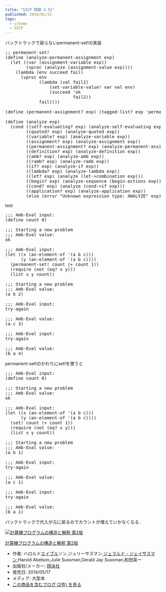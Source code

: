```yaml
---
title: "SICP 問題 4.51"
published: 2016/01/15
tags:
  - scheme
  - SICP
---
```


<p>バックトラックで戻らないpermanent-set!の実装</p>

<pre class="code lang-scheme" data-lang="scheme" data-unlink><span class="synComment">;; permanent-set!</span>
<span class="synSpecial">(</span><span class="synStatement">define</span> <span class="synSpecial">(</span>analyze-permanent-assignment <span class="synIdentifier">exp</span><span class="synSpecial">)</span>
  <span class="synSpecial">(</span><span class="synStatement">let</span> <span class="synSpecial">((</span>var <span class="synSpecial">(</span>assignment-variable <span class="synIdentifier">exp</span><span class="synSpecial">))</span>
        <span class="synSpecial">(</span>vproc <span class="synSpecial">(</span>analyze <span class="synSpecial">(</span>assignment-value <span class="synIdentifier">exp</span><span class="synSpecial">))))</span>
    <span class="synSpecial">(</span><span class="synStatement">lambda</span> <span class="synSpecial">(</span>env succeed fail<span class="synSpecial">)</span>
      <span class="synSpecial">(</span>vproc env
             <span class="synSpecial">(</span><span class="synStatement">lambda</span> <span class="synSpecial">(</span>val fail2<span class="synSpecial">)</span>
                 <span class="synSpecial">(</span>set-variable-value! var val env<span class="synSpecial">)</span>
                 <span class="synSpecial">(</span>succeed <span class="synSpecial">'</span>ok
                          fail2<span class="synSpecial">))</span>
             fail<span class="synSpecial">))))</span>

<span class="synSpecial">(</span><span class="synStatement">define</span> <span class="synSpecial">(</span>permanent-assignment? <span class="synIdentifier">exp</span><span class="synSpecial">)</span> <span class="synSpecial">(</span>tagged-list? <span class="synIdentifier">exp</span> <span class="synSpecial">'</span>permanent-set!<span class="synSpecial">))</span>

<span class="synSpecial">(</span><span class="synStatement">define</span> <span class="synSpecial">(</span>analyze <span class="synIdentifier">exp</span><span class="synSpecial">)</span>
  <span class="synSpecial">(</span><span class="synStatement">cond</span> <span class="synSpecial">((</span>self-evaluating? <span class="synIdentifier">exp</span><span class="synSpecial">)</span> <span class="synSpecial">(</span>analyze-self-evaluating <span class="synIdentifier">exp</span><span class="synSpecial">))</span>
        <span class="synSpecial">((</span>quoted? <span class="synIdentifier">exp</span><span class="synSpecial">)</span> <span class="synSpecial">(</span>analyze-quoted <span class="synIdentifier">exp</span><span class="synSpecial">))</span>
        <span class="synSpecial">((</span>variable? <span class="synIdentifier">exp</span><span class="synSpecial">)</span> <span class="synSpecial">(</span>analyze-variable <span class="synIdentifier">exp</span><span class="synSpecial">))</span>
        <span class="synSpecial">((</span>assignment? <span class="synIdentifier">exp</span><span class="synSpecial">)</span> <span class="synSpecial">(</span>analyze-assignment <span class="synIdentifier">exp</span><span class="synSpecial">))</span>
        <span class="synSpecial">((</span>permanent-assignment? <span class="synIdentifier">exp</span><span class="synSpecial">)</span> <span class="synSpecial">(</span>analyze-permanent-assignment <span class="synIdentifier">exp</span><span class="synSpecial">))</span>
        <span class="synSpecial">((</span>definition? <span class="synIdentifier">exp</span><span class="synSpecial">)</span> <span class="synSpecial">(</span>analyze-definition <span class="synIdentifier">exp</span><span class="synSpecial">))</span>
        <span class="synSpecial">((</span>amb? <span class="synIdentifier">exp</span><span class="synSpecial">)</span> <span class="synSpecial">(</span>analyze-amb <span class="synIdentifier">exp</span><span class="synSpecial">))</span>
        <span class="synSpecial">((</span>ramb? <span class="synIdentifier">exp</span><span class="synSpecial">)</span> <span class="synSpecial">(</span>analyze-ramb <span class="synIdentifier">exp</span><span class="synSpecial">))</span>
        <span class="synSpecial">((</span>if? <span class="synIdentifier">exp</span><span class="synSpecial">)</span> <span class="synSpecial">(</span>analyze-if <span class="synIdentifier">exp</span><span class="synSpecial">))</span>
        <span class="synSpecial">((</span>lambda? <span class="synIdentifier">exp</span><span class="synSpecial">)</span> <span class="synSpecial">(</span>analyze-lambda <span class="synIdentifier">exp</span><span class="synSpecial">))</span>
        <span class="synSpecial">((</span>let? <span class="synIdentifier">exp</span><span class="synSpecial">)</span> <span class="synSpecial">(</span>analyze <span class="synSpecial">(</span>let-&gt;combination <span class="synIdentifier">exp</span><span class="synSpecial">)))</span>
        <span class="synSpecial">((</span>begin? <span class="synIdentifier">exp</span><span class="synSpecial">)</span> <span class="synSpecial">(</span>analyze-sequence <span class="synSpecial">(</span>begin-actions <span class="synIdentifier">exp</span><span class="synSpecial">)))</span>
        <span class="synSpecial">((</span>cond? <span class="synIdentifier">exp</span><span class="synSpecial">)</span> <span class="synSpecial">(</span>analyze <span class="synSpecial">(</span>cond-&gt;if <span class="synIdentifier">exp</span><span class="synSpecial">)))</span>
        <span class="synSpecial">((</span>application? <span class="synIdentifier">exp</span><span class="synSpecial">)</span> <span class="synSpecial">(</span>analyze-application <span class="synIdentifier">exp</span><span class="synSpecial">))</span>
        <span class="synSpecial">(</span><span class="synStatement">else</span> <span class="synSpecial">(</span>error <span class="synConstant">&quot;Unknown expression type: ANALYZE&quot;</span> <span class="synIdentifier">exp</span><span class="synSpecial">))))</span>
</pre>


<p>test</p>

<pre class="code lang-scheme" data-lang="scheme" data-unlink><span class="synComment">;;; Amb-Eval input:</span>
<span class="synSpecial">(</span><span class="synStatement">define</span> count <span class="synConstant">0</span><span class="synSpecial">)</span>

<span class="synComment">;;; Starting a new problem</span>
<span class="synComment">;;; Amb-Eval value:</span>
ok

<span class="synComment">;;; Amb-Eval input:</span>
<span class="synSpecial">(</span><span class="synStatement">let</span> <span class="synSpecial">((</span>x <span class="synSpecial">(</span>an-element-of <span class="synSpecial">'(</span>a b c<span class="synSpecial">)))</span>
      <span class="synSpecial">(</span>y <span class="synSpecial">(</span>an-element-of <span class="synSpecial">'(</span>a b c<span class="synSpecial">))))</span>
  <span class="synSpecial">(</span>permanent-set! count <span class="synSpecial">(</span><span class="synIdentifier">+</span> count <span class="synConstant">1</span><span class="synSpecial">))</span>
  <span class="synSpecial">(</span>require <span class="synSpecial">(</span><span class="synIdentifier">not</span> <span class="synSpecial">(</span><span class="synIdentifier">eq?</span> x y<span class="synSpecial">)))</span>
  <span class="synSpecial">(</span><span class="synIdentifier">list</span> x y count<span class="synSpecial">))</span>

<span class="synComment">;;; Starting a new problem</span>
<span class="synComment">;;; Amb-Eval value:</span>
<span class="synSpecial">(</span>a b <span class="synConstant">2</span><span class="synSpecial">)</span>

<span class="synComment">;;; Amb-Eval input:</span>
try-again

<span class="synComment">;;; Amb-Eval value:</span>
<span class="synSpecial">(</span>a c <span class="synConstant">3</span><span class="synSpecial">)</span>

<span class="synComment">;;; Amb-Eval input:</span>
try-again

<span class="synComment">;;; Amb-Eval value:</span>
<span class="synSpecial">(</span>b a <span class="synConstant">4</span><span class="synSpecial">)</span>
</pre>


<p>permanent-set!のかわりにset!を使うと</p>

<pre class="code lang-scheme" data-lang="scheme" data-unlink><span class="synComment">;;; Amb-Eval input:</span>
<span class="synSpecial">(</span><span class="synStatement">define</span> count <span class="synConstant">0</span><span class="synSpecial">)</span>

<span class="synComment">;;; Starting a new problem</span>
<span class="synComment">;;; Amb-Eval value:</span>
ok

<span class="synComment">;;; Amb-Eval input:</span>
<span class="synSpecial">(</span><span class="synStatement">let</span> <span class="synSpecial">((</span>x <span class="synSpecial">(</span>an-element-of <span class="synSpecial">'(</span>a b c<span class="synSpecial">)))</span>
      <span class="synSpecial">(</span>y <span class="synSpecial">(</span>an-element-of <span class="synSpecial">'(</span>a b c<span class="synSpecial">))))</span>
  <span class="synSpecial">(</span><span class="synStatement">set!</span> count <span class="synSpecial">(</span><span class="synIdentifier">+</span> count <span class="synConstant">1</span><span class="synSpecial">))</span>
  <span class="synSpecial">(</span>require <span class="synSpecial">(</span><span class="synIdentifier">not</span> <span class="synSpecial">(</span><span class="synIdentifier">eq?</span> x y<span class="synSpecial">)))</span>
  <span class="synSpecial">(</span><span class="synIdentifier">list</span> x y count<span class="synSpecial">))</span>

<span class="synComment">;;; Starting a new problem</span>
<span class="synComment">;;; Amb-Eval value:</span>
<span class="synSpecial">(</span>a b <span class="synConstant">1</span><span class="synSpecial">)</span>

<span class="synComment">;;; Amb-Eval input:</span>
try-again

<span class="synComment">;;; Amb-Eval value:</span>
<span class="synSpecial">(</span>a c <span class="synConstant">1</span><span class="synSpecial">)</span>

<span class="synComment">;;; Amb-Eval input:</span>
try-again

<span class="synComment">;;; Amb-Eval value:</span>
<span class="synSpecial">(</span>b a <span class="synConstant">1</span><span class="synSpecial">)</span>
</pre>


<p>バックトラックで代入が元に戻るのでカウントが増えていかなくなる．</p>

<p><div class="hatena-asin-detail"><a href="http://www.amazon.co.jp/exec/obidos/ASIN/4798135984/wataro-22/"><img src="http://ecx.images-amazon.com/images/I/511qf4jdYjL._SL160_.jpg" class="hatena-asin-detail-image" alt="計算機プログラムの構造と解釈 第2版" title="計算機プログラムの構造と解釈 第2版"></a><div class="hatena-asin-detail-info"><p class="hatena-asin-detail-title"><a href="http://www.amazon.co.jp/exec/obidos/ASIN/4798135984/wataro-22/">計算機プログラムの構造と解釈 第2版</a></p><ul><li><span class="hatena-asin-detail-label">作者:</span> ハロルド<a class="keyword" href="http://d.hatena.ne.jp/keyword/%A5%A8%A5%A4%A5%D6%A5%EB">エイブル</a>ソン,ジュリーサスマン,<a class="keyword" href="http://d.hatena.ne.jp/keyword/%A5%B8%A5%A7%A5%E9%A5%EB%A5%C9%A1%A6%A5%B8%A5%A7%A5%A4%A5%B5%A5%B9%A5%DE%A5%F3">ジェラルド・ジェイサスマン</a>,Harold Abelson,Julie Sussman,Gerald Jay Sussman,和田英一</li><li><span class="hatena-asin-detail-label">出版社/メーカー:</span> <a class="keyword" href="http://d.hatena.ne.jp/keyword/%E6%C6%B1%CB%BC%D2">翔泳社</a></li><li><span class="hatena-asin-detail-label">発売日:</span> 2014/05/17</li><li><span class="hatena-asin-detail-label">メディア:</span> 大型本</li><li><a href="http://d.hatena.ne.jp/asin/4798135984/wataro-22" target="_blank">この商品を含むブログ (2件) を見る</a></li></ul></div><div class="hatena-asin-detail-foot"></div></div></p>

